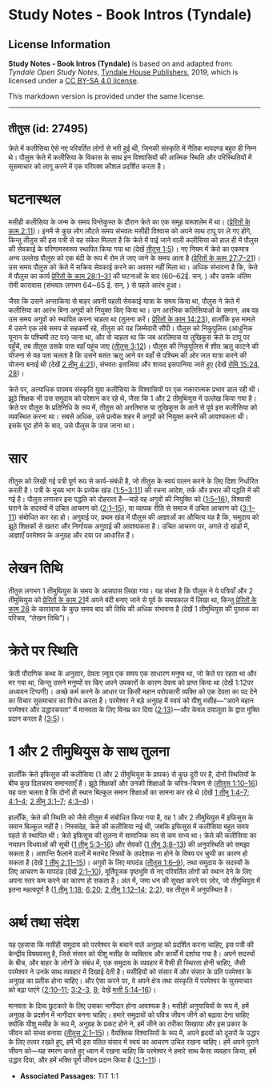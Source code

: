 # Study Notes - Book Intros (Tyndale)

## License Information

**Study Notes - Book Intros (Tyndale)** is based on and adapted from: _Tyndale Open Study Notes_, [Tyndale House Publishers](https://tyndaleopenresources.com/), 2019, which is licensed under a [CC BY-SA 4.0 license](https://creativecommons.org/licenses/by-sa/4.0/legalcode.en).

This markdown version is provided under the same license.



--------------------------------

## तीतुस (id: 27495)

क्रेते में कलीसिया ऐसे नए परिवर्तित लोगों से भरी हुई थी, जिनकी संस्कृति में नैतिक मापदण्ड बहुत ही निम्न थे। पौलुस क्रेते में कलीसिया के विकास के साथ इन विश्वासियों की आत्मिक स्थिति और परिस्थितियों में सुसमाचार को लागू करने में एक परिपक्व कौशल प्रदर्शित करता है।

घटनास्थल
========

मसीही कलीसिया के जन्म के समय पिन्तेकुस्त के दौरान क्रेते का एक समूह यरूशलेम में था। ([प्रेरितों के काम 2:11](https://ref.ly/Acts2:11))। इनमें से कुछ लोग लौटते समय संभवतः मसीही विश्वास को अपने साथ टापू पर ले गए होंगे, किन्तु तीतुस की इस पत्री से यह संकेत मिलता है कि क्रेते में पाई जाने वाली कलीसिया को हाल ही में पौलुस की सेवकाई के परिणामस्वरूप स्थापित किया गया था (देखें [तीतुस 1:5](https://ref.ly/Titus1:5))। नए नियम में क्रेते का एकमात्र अन्य उल्लेख पौलुस को एक बंदी के रूप में रोम ले जाए जाने के समय आता है ([प्रेरितों के काम 27:7–21](https://ref.ly/Acts27:7-Acts27:21))। उस समय पौलुस को क्रेते में सक्रिय सेवकाई करने का अवसर नहीं मिला था। अधिक संभावना है कि, क्रेते में पौलुस का कार्य [प्रेरितों के काम 28:1–31](https://ref.ly/Acts28:1-Acts28:31) की घटनाओं के बाद (60–62ई. सन्. ) और उसके अंतिम रोमी कारावास (संभवतः लगभग 64\~65 ई. सन्. ) से पहले आरंभ हुआ।

जैसा कि उसने अन्ताकिया से बाहर अपनी पहली सेवकाई यात्रा के समय किया था, पौलुस ने क्रेते में कलीसिया का आरंभ बिना अगुवों को नियुक्त किए किया था। उन आरंभिक कलिसियाओं के समान, अब वह उस समय अगुवों को स्थापित करना चाहता था (तुलना करें। [प्रेरितों के काम 14:23](https://ref.ly/Acts14:23)), हालाँकि इस मामले में उसने एक लंबे समय से सहकर्मी रहे, तीतुस को यह ज़िम्मेदारी सौंपी। पौलुस को निकुपुलिस (आधुनिक यूनान के पश्चिमी तट पर) जाना था, और वो चाहता था कि जब अरतिमास या तुखिकुस क्रेते के टापू पर पहुँचें, तब तीतुस उसके पास वहाँ पहुंच जाए ([तीतुस 3:12](https://ref.ly/Titus3:12))। पौलुस की निकुपुलिस में शीत ऋतु काटने की योजना से यह पता चलता है कि उसने बसंत ऋतु आने पर वहाँ से पश्चिम की ओर जल यात्रा करने की योजना बनाई थी (देखें [2 तीमु 4:21](https://ref.ly/2Tim4:21)), संभवतः इतालिया और शायद इसपानिया जाते हुए (देखें [रोमि 15:24](https://ref.ly/Rom15:24), [28](https://ref.ly/Rom15:28))।

क्रेते पर, अत्याधिक पापमय संस्कृति युवा कलीसिया के विश्वासियों पर एक नकारात्मक प्रभाव डाल रही थी। झूठे शिक्षक भी उस समुदाय को परेशान कर रहे थे, जैसा कि 1 और 2 तीमुथियुस में उल्लेख किया गया है। क्रेते पर पौलुस के प्रतिनिधि के रूप में, तीतुस को अरतिमास या तुखिकुस के आने से पूर्व इस कलीसिया को व्यवस्थित करना था। सबसे अधिक, उसे प्रत्येक शहर में अगुवों को नियुक्त करने की आवश्यकता थी। इसके पूरा होने के बाद, उसे पौलुस के पास जाना था।

सार
===

तीतुस को लिखी गई पत्री पूर्ण रूप से कार्य\-संबंधी है, जो तीतुस के स्वयं पालन करने के लिए दिशा निर्धारित करती है। पत्री के मुख्य भाग के प्रत्येक खंड ([1:5–3:11](https://ref.ly/Titus1:5-Titus3:11)) की रचना आदेश, तर्क और प्रभार की पद्धति में की गई है। पौलुस लगातार इस पद्धति को दोहराता है—चाहे वह अगुवों की नियुक्ति को ([1:5–16](https://ref.ly/Titus1:5-Titus1:16)), विश्वासी घराने के सदस्यों में उचित आचरण को ([2:1–15](https://ref.ly/Titus2:1-Titus2:15)), या व्यापक रीति से समाज में उचित आचरण को ([3:1–11](https://ref.ly/Titus3:1-Titus3:11)) संबोधित कर रहा हो। अगुवाई पर, प्रथम खंड में पौलुस की आज्ञाओं का औचित्य यह है कि, समुदाय को झूठे शिक्षकों से खतरा और निर्णायक अगुवाई की आवश्यकता है। उचित आचरण पर, अगले दो खंडों में, आज्ञाएँ परमेश्वर के अनुग्रह और दया पर आधारित हैं।

लेखन तिथि
=========

तीतुस लगभग 1 तीमुथियुस के समय के आसपास लिखा गया। यह संभव है कि पौलुस ने ये पत्रियाँ और 2 तीमुथियुस को [प्रेरितों के काम 21](https://ref.ly/Acts21:1-Acts21:40)में अपने बंदी बनाए जाने से पूर्व के समयकाल में लिखा था, किन्तु [प्रेरितों के काम 28](https://ref.ly/Acts28:1-Acts28:31) के कारावास के कुछ समय बाद की तिथि की अधिक संभावना है (देखें 1 तीमुथियुस की पुस्तक का परिचय, “लेखन तिथि”)।

क्रेते पर स्थिति
================

क्रेती पौराणिक कथा के अनुसार, देवता ज़्यूस एक समय एक साधारण मनुष्य था, जो क्रेते पर रहता था और मर गया था, किन्तु उसने मनुष्यों पर किए अपने उपकारों के कारण देवत्व को प्राप्त किया था (देखें 1:12पर अध्ययन टिप्पणी)। अच्छे कर्म करने के आधार पर किसी महान परोपकारी व्यक्ति को एक देवता का पद देने का विचार सुसमाचार का विरोध करता है। परमेश्वर ने बड़े अनुग्रह में स्वयं को यीशु मसीह—“अपने महान परमेश्वर और उद्धारकरता” में मानवता के लिए विनम्र कर दिया ([2:13](https://ref.ly/Titus2:13))—और केवल दयालुता के द्वारा मुक्ति प्रदान करता है ([3:5](https://ref.ly/Titus3:5))।

1 और 2 तीमुथियुस के साथ तुलना
=============================

हालाँकि क्रेते इफिसुस की कलीसिया (1 और 2 तीमुथियुस के प्रापक) से कुछ दूरी पर है, दोनों स्थितियों के बीच कुछ दिलचस्प समानताएँ हैं। झूठे शिक्षकों और उनकी शिक्षाओं के चरित्र\-चित्रण से ([तीतुस 1:10–16](https://ref.ly/Titus1:10-Titus1:16)) यह पता चलता है कि दोनों ही स्थान बिल्कुल समान शिक्षाओं का सामना कर रहे थे (देखें [1 तीमु 1:4–7](https://ref.ly/1Tim1:4-1Tim1:7); [4:1–4](https://ref.ly/1Tim4:1-1Tim4:4); [2 तीमु 3:1–7](https://ref.ly/2Tim3:1-2Tim3:7); [4:3–4](https://ref.ly/2Tim4:3-2Tim4:4))।

हालाँकि, क्रेते की स्थिति को जैसे तीतुस में संबोधित किया गया है, वह 1 और 2 तीमुथियुस में इफिसुस के समान बिल्कुल नहीं है। निस्संदेह, क्रेते की कलीसिया नई थी, जबकि इफिसुस में कलीसिया बहुत समय पहले से स्थापित थी। क्रेते इफिसुस की तुलना में सामाजिक रूप से कम सभ्य था। क्रेते की कलीसिया का नयापन विधवाओं की सूची ([1 तीमु 5:3–16](https://ref.ly/1Tim5:3-1Tim5:16)) और सेवकों ([1 तीमु 3:8–13](https://ref.ly/1Tim3:8-1Tim3:13)) की अनुपस्थिति को समझा सकता है। अशान्ति फैलाने वालों में मतभेद स्त्रियों के उपदेशक ना होने के विषय पर चुप्पी का कारण हो सकता है (देखें [1 तीमु 2:11–15](https://ref.ly/1Tim2:11-1Tim2:15))। अगुवों के लिए मापदंड ([तीतुस 1:6–9](https://ref.ly/Titus1:6-Titus1:9)), तथा समुदाय के सदस्यों के लिए आचरण के मापदंड (देखें [2:1–10](https://ref.ly/Titus2:1-Titus2:10)), मूर्तिपूजक पृष्ठभूमि से नए परिवर्तित लोगों को स्थान देने के लिए अपना स्तर कम करने का कारण हो सकता है। अंत में, जमा धन की सुरक्षा करने पर ज़ोर, जो तीमुथियुस में इतना महत्वपूर्ण है ([1 तीमु 1:18](https://ref.ly/1Tim1:18); [6:20](https://ref.ly/1Tim6:20); [2 तीमु 1:12–14](https://ref.ly/2Tim1:12-2Tim1:14); [2:2](https://ref.ly/2Tim2:2)), वह तीतुस में अनुपस्थित है।

अर्थ तथा संदेश
==============

यह एहसास कि मसीही समुदाय को परमेश्वर के बचाने वाले अनुग्रह को प्रदर्शित करना चाहिए, इस पत्री की केन्द्रीय विषयवस्तु है, जिसे संसार को यीशु मसीह के व्यक्तित्व और कार्यों में दर्शाया गया है। अपने सदस्यों के बीच, और बाहर के लोगों के संबंध में, एक समुदाय के व्यवहार में वैसी ही स्थिरता होनी चाहिए, जैसी परमेश्वर ने उनके साथ व्यवहार में दिखाई देती है। मसीहियों को संसार में और संसार के प्रति परमेश्वर के अनुग्रह का प्रतीक होना चाहिए। और ऐसा करने पर, वे अपने क्षेत्र तथा संस्कृति में परमेश्वर के सुसमाचार को बढ़ा पाएंगे ([2:10–11](https://ref.ly/Titus2:10-Titus2:11); [3:2–3](https://ref.ly/Titus3:2-Titus3:3), [8](https://ref.ly/Titus3:8); देखें [मत्ती 5:14–16](https://ref.ly/Matt5:14-Matt5:16))।

मानवता के दिव्य छुटकारे के लिए उसका भागीदार होना आवश्यक है। मसीही अनुयायियों के रूप में, हमें अनुग्रह के प्रदर्शन में भागीदार बनना चाहिए। हमारे समुदायों को पवित्र जीवन जीने को बढ़ावा देना चाहिए क्योंकि यीशु मसीह के रूप में, अनुग्रह के प्रकट होने ने, हमें जीने का तरीका सिखाया और इस प्रकार के जीवन को संभव बनाया ([तीतुस 2:1–15](https://ref.ly/Titus2:1-Titus2:15))। वैयक्तिक विश्वासियों के रूप में, अपने हृदयों को दूसरों के उद्धार के लिए तत्पर रखते हुए, हमें भी इस पतित संसार में स्वयं का आचरण उचित रखना चाहिए। हमें अपने पुराने जीवन को—यह स्मरण करते हुए ध्यान में रखना चाहिए कि परमेश्वर ने हमारे साथ कैसा व्यवहार किया, हमें उद्धार दिया, और हमें भक्ति पूर्ण जीवन प्रदान किया है ([3:1–11](https://ref.ly/Titus3:1-Titus3:11))।

* **Associated Passages:** TIT 1:1

